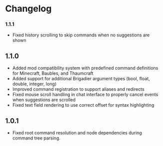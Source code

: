 # Changelog

### 1.1.1

- Fixed history scrolling to skip commands when no suggestions are shown

## 1.1.0

- Added mod compatibility system with predefined command definitions for Minecraft, Baubles, and Thaumcraft
- Added support for additional Brigadier argument types (bool, float, double, integer, long)
- Improved command registration to support aliases and redirects
- Fixed mouse scroll handling in chat interface to properly cancel events when suggestions are scrolled
- Fixed text field rendering to use correct offset for syntax highlighting

## 1.0.1

- Fixed root command resolution and node dependencies during command tree parsing.
